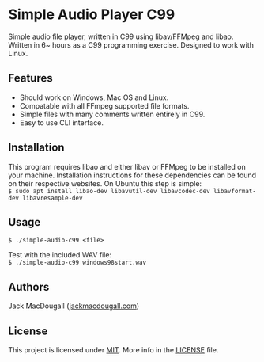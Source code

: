 # Simple Audio Player C99
Simple audio file player, written in C99 using libav/FFMpeg and libao.
Written in 6~ hours as a C99 programming exercise.
Designed to work with Linux.

## Features
 * Should work on Windows, Mac OS and Linux.
 * Compatable with all FFmpeg supported file formats.
 * Simple files with many comments written entirely in C99.
 * Easy to use CLI interface.

## Installation
This program requires libao and either libav or FFMpeg to be installed on your machine.
Installation instructions for these dependencies can be found on their respective websites.
On Ubuntu this step is simple:  
`$ sudo apt install libao-dev libavutil-dev libavcodec-dev libavformat-dev libavresample-dev`

## Usage
`$ ./simple-audio-c99 <file>`

Test with the included WAV file:  
`$ ./simple-audio-c99 windows98start.wav`

## Authors
Jack MacDougall ([jackmacdougall.com](https://jackmacdougall.com/))

## License
This project is licensed under [MIT](LICENSE).
More info in the [LICENSE](LICENSE) file.
